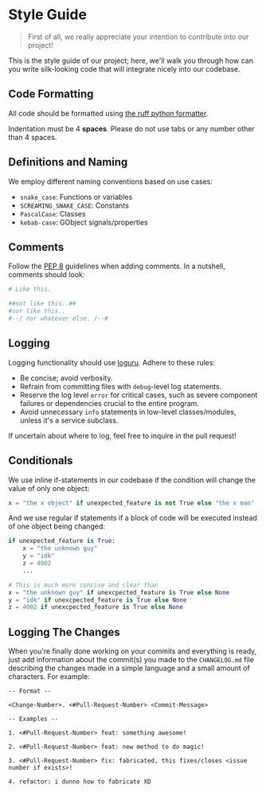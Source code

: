 # Style Guide
> First of all, we really appreciate your intention to contribute into our project!

This is the style guide of our project; here, we'll walk you through how can you write silk-looking code that will integrate nicely into our codebase.

## Code Formatting
All code should be formatted using [the ruff python formatter](https://github.com/astral-sh/ruff).

Indentation must be 4 **spaces**. Please do not use tabs or any number other than 4 spaces.

## Definitions and Naming
We employ different naming conventions based on use cases:
- `snake_case`: Functions or variables
- `SCREAMING_SNAKE_CASE`: Constants
- `PascalCase`: Classes
- `kebab-case`: GObject signals/properties

## Comments
Follow the [PEP 8](https://peps.python.org/pep-0008/) guidelines when adding comments. In a nutshell, comments should look:
```python
# Like this.

##not like this..##
#nor like this..
#--/ nor whatever else. /--#
```

## Logging
Logging functionality should use [loguru](https://github.com/Delgan/loguru). Adhere to these rules:
- Be concise; avoid verbosity.
- Refrain from committing files with `debug`-level log statements.
- Reserve the log level `error` for critical cases, such as severe component failures or dependencies crucial to the entire program.
- Avoid unnecessary `info` statements in low-level classes/modules, unless it's a service subclass.

If uncertain about where to log, feel free to inquire in the pull request!

## Conditionals
We use inline if-statements in our codebase if the condition will change the value of only one object:

```python
x = "the x object" if unexpected_feature is not True else "the x man"
```

And we use regular if statements if a block of code will be executed instead of one object being changed:
```python
if unexpected_feature is True:
    x = "the unknown guy"
    y = "idk"
    z = 4002
    ...

# This is much more concise and clear than
x = "the unknown guy" if unexcpected_feature is True else None
y = "idk" if unexcpected_feature is True else None
z = 4002 if unexcpected_feature is True else None
```

## Logging The Changes

When you're finally done working on your commits and everything is ready, just add information about the commit(s) you made to the `CHANGELOG.md` file describing the changes made in a simple language and a small amount of characters. For example:

```
-- Format --

<Change-Number>. <#Pull-Request-Number> <Commit-Message>

-- Examples --

1. <#Pull-Request-Number> feat: something awesome!

2. <#Pull-Request-Number> feat: new method to do magic!

3. <#Pull-Request-Number> fix: fabricated, this fixes/closes <issue number if exists>!

4. refactor: i dunno how to fabricate XD
```
